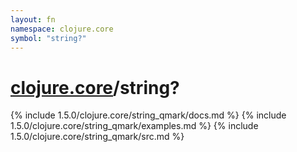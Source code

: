 ```yaml
---
layout: fn
namespace: clojure.core
symbol: "string?"
---
```


# [clojure.core](../)/string?

{% include 1.5.0/clojure.core/string_qmark/docs.md %}
{% include 1.5.0/clojure.core/string_qmark/examples.md %}
{% include 1.5.0/clojure.core/string_qmark/src.md %}

